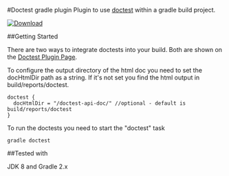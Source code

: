 #Doctest gradle plugin
Plugin to use [doctest](https://github.com/bliss-doctest/doctest) within a gradle build project.

[ ![Download](https://api.bintray.com/packages/gradliss/gradle-plugin-repository//doctest-gradle-plugin/images/download.svg) ](https://bintray.com/gradliss/gradle-plugin-repository//doctest-gradle-plugin/_latestVersion)


##Getting Started

There are two ways to integrate doctests into your build. Both are shown on the [Doctest Plugin Page](http://plugins.gradle.org/plugin/org.gradliss.doctest).

To configure the output directory of the  html doc you need to set the docHtmlDir path as a string. If it's not set you find the html output in build/reports/doctest.

```
doctest {
  docHtmlDir = "/doctest-api-doc/" //optional - default is build/reports/doctest
}
```

To run the doctests you need to start the "doctest" task

``` gradle doctest ```

##Tested with

JDK 8 and Gradle 2.x
